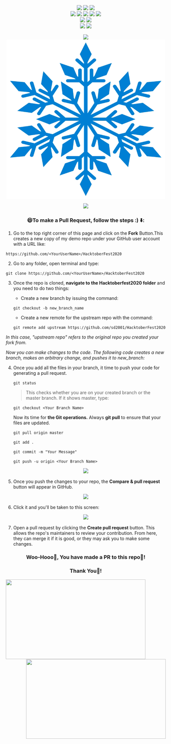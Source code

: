 <p align='center'> 
 <img src="https://img.shields.io/badge/-Hacktoberfest-brightgreen?style=for-the-badge" /></a>
 <img src="https://forthebadge.com/images/badges/built-with-love.svg" /></a>
 <img src="https://img.shields.io/badge/-By%20Swarnabha%20Das-yellow?style=for-the-badge" /></a><br>
  <img src="https://img.shields.io/github/issues/sd2001/HacktoberFest2020?style=for-the-badge" /></a>
 <img src="https://img.shields.io/github/stars/sd2001/Hacktoberfest2020?style=for-the-badge" /></a>
 <img src="https://img.shields.io/github/forks/sd2001/HacktoberFest2020?style=for-the-badge" /></a>
 <img src="https://img.shields.io/github/contributors/sd2001/HacktoberFest2020?style=for-the-badge" /></a>
 <img src="https://img.shields.io/badge/License-MIT-orange.svg?style=for-the-badge" /></a><br>
 <img src="https://img.shields.io/github/issues-pr/sd2001/HacktoberFest2020?color=purple&style=for-the-badge" /></a> 
 <img src="https://img.shields.io/github/issues-pr-closed-raw/sd2001/HacktoberFest2020?color=purple&style=for-the-badge" /></a><br>
 <img src="https://img.shields.io/github/repo-size/sd2001/HacktoberFest2020?color=ff69b4&style=for-the-badge" /></a>
 <img src="https://img.shields.io/badge/-Hacktoberfest-brightgreen?style=for-the-badge" /></a>
 
</p>
<div align="center">
 <img align="center" src="https://github.com/sd2001/HacktoberFest2020/blob/master/2.png" /></a>
 <img align="center" src="https://raw.githubusercontent.com/acervenky/animated-github-badges/master/assets/acbadge.gif" /></a> 
 
</div>
<p align="center">
<img src="http://ForTheBadge.com/images/badges/winter-is-coming.svg" /></a>
</p> 

### <p align="center">😄To make a Pull Request, follow the steps :) ⬇️:</p>

1. Go to the top right corner of this page and click on the **Fork** Button.This creates a new copy of my demo repo under your GitHub user account with a URL like:
```
https://github.com/<YourUserName>/HacktoberFest2020
```
2. Go to any folder, open terminal and type:
```
git clone https://github.com/<YourUserName>/HacktoberFest2020
```
3. Once the repo is cloned, **navigate to the Hacktoberfest2020 folder** and you need to do two things:

   - Create a new branch by issuing the command:
   
   ```
   git checkout -b new_branch_name
   ```
   - Create a new remote for the upstream repo with the command:

   ```
   git remote add upstream https://github.com/sd2001/HacktoberFest2020
   ```
*In this case, "upstream repo" refers to the original repo you created your fork from.*

*Now you can make changes to the code. The following code creates a new branch, makes an arbitrary change, and pushes it to new_branch:*

4. Once you add all the files in your branch, it time to push your code for generating a pull request.
    ```
    git status
    ```
    > This checks whether you are on your created branch or the master branch. If it shows master, type:
      ```
      git checkout <Your Branch Name>
      ```
      
    Now its time for **the Git operations.** Always **git pull** to ensure that your files are updated.
      ```
      git pull origin master
      ```
      
      ```
      git add .
      ```
      
      ```
      git commit -m "Your Message"
      ```
      
      ```
      git push -u origin <Your Branch Name>
      ```
          
 <p align='center'> 
 <img src="https://github.com/sd2001/HacktoberFest2020/blob/master/6.png" /></a>
 </p>


 
5. Once you push the changes to your repo, the **Compare & pull request** button will appear in GitHub.

<p align='center'> 
 <img src="https://github.com/sd2001/HacktoberFest2020/blob/master/4.png" /></a>
 </p>
 
6. Click it and you'll be taken to this screen:

<p align='center'> 
 <img src="https://github.com/sd2001/HacktoberFest2020/blob/master/5.png" /></a>
 </p>

7. Open a pull request by clicking the **Create pull request** button. This allows the repo's maintainers to review your contribution. From here, they can merge it if it is good, or they may ask you to make some changes.

### <p align="center">**Woo-Hooo🎉, You have made a PR to this repo🥳!**</p>
 
### <p align="center">**Thank You💜!**
 
<img align="left" width=440px height=250px src="https://media.giphy.com/media/BQAk13taTaKYw/giphy.gif" /><img align="right" width=440px  height=250px src="https://media.giphy.com/media/fsULJFFGv8X3G/giphy.gif" /></a>

</p>





  
  
  
  
  
  
  
  
  
  
  
  
  




